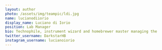 ```yaml
---
layout: author
photo: /assets/img/teampic/ldi.jpg
name: lucianodiiorio
display_name: Luciano di Iorio
position: Lab Manager
bio: Technophile, instrument wizard and homebrewer master managing the new geobiology laboratory infrastructure
twitter_username: DarkstarHB
instagram_username: lucianoiorio
---
```

